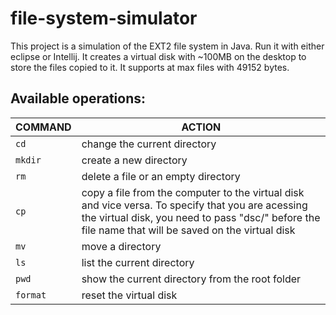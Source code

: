 # file-system-simulator

This project is a simulation of the EXT2 file system in Java. Run it with either eclipse or Intellij. It creates a virtual disk with ~100MB on the desktop to store the files copied to it. It supports at max files with 49152 bytes.

## Available operations:

|COMMAND|ACTION|
|----------|-------------------
|`cd`|change the current directory
|`mkdir`|create a new directory
|`rm`|delete a file or an empty directory
|`cp`|copy a file from the computer to the virtual disk and vice versa. To specify that you are acessing the virtual disk, you need to pass "dsc/" before the file name that will be saved on the virtual disk
|`mv`|move a directory
|`ls`|list the current directory
|`pwd`|show the current directory from the root folder
|`format`|reset the virtual disk
